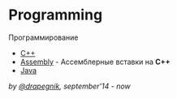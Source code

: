 # Programming
Программирование

* [C++](https://github.com/Drapegnik/bsu/tree/master/programming/c++)
* [Assembly](https://github.com/Drapegnik/bsu/tree/master/programming/inline-assembly) - Ассемблерные вставки на **C++**
* [Java](https://github.com/Drapegnik/bsu/tree/master/programming/java)

*by [@drapegnik](https://github.com/Drapegnik), september'14 - now*